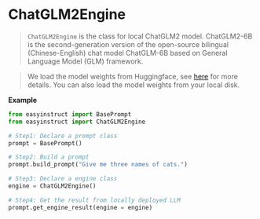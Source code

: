 # ChatGLM2Engine

> `ChatGLM2Engine` is the class for local ChatGLM2 model. ChatGLM2-6B is the second-generation version of the open-source bilingual (Chinese-English) chat model ChatGLM-6B based on General Language Model (GLM) framework.

> We load the model weights from Huggingface, see [here](https://huggingface.co/THUDM/chatglm2-6b) for more details. You can also load the model weights from your local disk.

**Example**

```python
from easyinstruct import BasePrompt
from easyinstruct import ChatGLM2Engine

# Step1: Declare a prompt class
prompt = BasePrompt()

# Step2: Build a prompt
prompt.build_prompt("Give me three names of cats.")

# Step3: Declare a engine class
engine = ChatGLM2Engine()

# Step4: Get the result from locally deployed LLM
prompt.get_engine_result(engine = engine)
```
